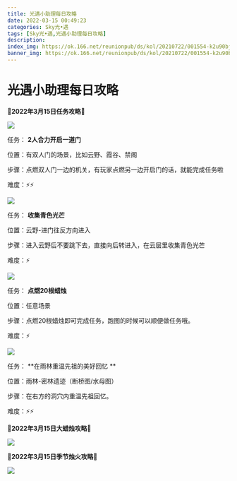 ```yaml
---
title: 光遇小助理每日攻略
date: 2022-03-15 00:49:23
categories: Sky光•遇
tags: [Sky光•遇,光遇小助理每日攻略]
description: 
index_img: https://ok.166.net/reunionpub/ds/kol/20210722/001554-k2u90bj7ay.png?imageView&thumbnail=600x0&type=jpg
banner_img: https://ok.166.net/reunionpub/ds/kol/20210722/001554-k2u90bj7ay.png?imageView&thumbnail=600x0&type=jpg
---
```

# 光遇小助理每日攻略
**🌊2022年3月15日任务攻略🌊**

![](https://ok.166.net/reunionpub/ds/kol/20220315/001417-jse9upq0a2.png)

任务： **2人合力开启一道门**

位置：有双人门的场景，比如云野、霞谷、禁阁

步骤：点燃双人门一边的机关，有玩家点燃另一边开启门的话，就能完成任务啦

难度：⚡⚡

![](https://ok.166.net/reunionpub/ds/kol/20220315/001429-qvia604jk7.png)

任务： **收集青色光芒**

位置：云野-进门往反方向进入

步骤：进入云野后不要跳下去，直接向后转进入，在云层里收集青色光芒

难度：⚡

  

![](https://ok.166.net/reunionpub/ds/kol/20220313/010840-7sj8c5lduw.png)

任务： **点燃20根蜡烛**

位置：任意场景

步骤：点燃20根蜡烛即可完成任务，跑图的时候可以顺便做任务哦。

难度：⚡

  

![](https://ok.166.net/reunionpub/ds/kol/20220315/002316-2swfmiarvl.png)

任务： **在雨林重温先祖的美好回忆  **

位置：雨林-密林遗迹（断桥图/水母图）

步骤：在右方的洞穴内重温先祖回忆。

难度：⚡⚡

 **🌊2022年3月15日大蜡烛攻略🌊**

![](https://ok.166.net/reunionpub/ds/kol/20220315/001535-djhl74bvpe.png)

  

 **🌊2022年3月15日季节烛火攻略🌊**

![](https://ok.166.net/reunionpub/ds/kol/20220315/001609-dk4n51hfqb.png)

  

